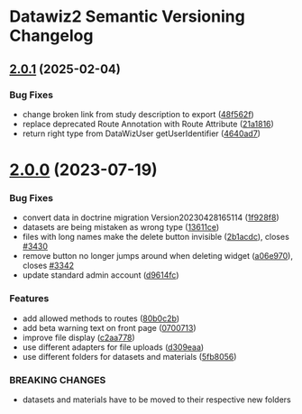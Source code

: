 # Datawiz2 Semantic Versioning Changelog

## [2.0.1](https://github.com/leibniz-psychology/datawiz2/compare/v2.0.0...v2.0.1) (2025-02-04)


### Bug Fixes

* change broken link from study description to export ([48f562f](https://github.com/leibniz-psychology/datawiz2/commit/48f562f02a7102e286c1ffa8d4b35dbabfc0f2a5))
* replace deprecated Route Annotation with Route Attribute ([21a1816](https://github.com/leibniz-psychology/datawiz2/commit/21a181609e0ea9b4187ec679bc45f571eda6029f))
* return right type from DataWizUser getUserIdentifier ([4640ad7](https://github.com/leibniz-psychology/datawiz2/commit/4640ad78aabe565a4ff14fe1c6e3e12bfbea5b3b))

# [2.0.0](https://github.com/leibniz-psychology/datawiz2/compare/v1.0.0...v2.0.0) (2023-07-19)


### Bug Fixes

* convert data in doctrine migration Version20230428165114 ([1f928f8](https://github.com/leibniz-psychology/datawiz2/commit/1f928f897ff49be0c1805b338a4e0900e84791a2))
* datasets are being mistaken as wrong type ([13611ce](https://github.com/leibniz-psychology/datawiz2/commit/13611cecc9be9d083831138506ca7b02541c1536))
* files with long names make the delete button invisible ([2b1acdc](https://github.com/leibniz-psychology/datawiz2/commit/2b1acdcaaa1bdcc756387c080d335b544f7d7d8d)), closes [#3430](https://github.com/leibniz-psychology/datawiz2/issues/3430)
* remove button no longer jumps around when deleting widget ([a06e970](https://github.com/leibniz-psychology/datawiz2/commit/a06e9706a40ce954197317c4f2ecf93a465bd8d9)), closes [#3342](https://github.com/leibniz-psychology/datawiz2/issues/3342)
* update standard admin account ([d9614fc](https://github.com/leibniz-psychology/datawiz2/commit/d9614fc1972ecb4f1b58100124b658dba18d5ae0))


### Features

* add allowed methods to routes ([80b0c2b](https://github.com/leibniz-psychology/datawiz2/commit/80b0c2b5eec061698aabff48949117e7405be320))
* add beta warning text on front page ([0700713](https://github.com/leibniz-psychology/datawiz2/commit/070071341cb07a34d8b98d2035cc61bec4965d27))
* improve file display ([c2aa778](https://github.com/leibniz-psychology/datawiz2/commit/c2aa77894570a77ce5a3ed45fb6486747ad14cce))
* use different adapters for file uploads ([d309eaa](https://github.com/leibniz-psychology/datawiz2/commit/d309eaa70b24d886ad5b6ed56acef54ccbcc5c0b))
* use different folders for datasets and materials ([5fb8056](https://github.com/leibniz-psychology/datawiz2/commit/5fb8056ce783ba9474da3427cf8b432dcc514020))


### BREAKING CHANGES

* datasets and materials have to be moved to their respective new folders
